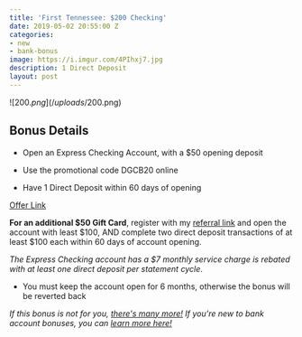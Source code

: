 ```yaml
---
title: 'First Tennessee: $200 Checking'
date: 2019-05-02 20:55:00 Z
categories:
- new
- bank-bonus
image: https://i.imgur.com/4PIhxj7.jpg
description: 1 Direct Deposit
layout: post
---
```


![$200.png](/uploads/$200.png)

## **Bonus Details**

* Open an Express Checking Account, with a $50 opening deposit

* Use the promotional code DGCB20 online

* Have 1 Direct Deposit within 60 days of opening

[Offer Link](https://www.firsttennessee.com/landing/deposit/200-express-landing-DGCB20)

**For an additional $50 Gift Card**, register with my [referral link](https://www.referlive.com/firsttennessee/newcustform/08914b4cca0e38044028ad0721f43ba0c3a/14/0890058DQD25HK8) and open the account with least $100, AND complete two direct deposit transactions of at least $100 each within 60 days of account opening.

*The Express Checking account has a $7 monthly service charge is rebated with at least one direct deposit per statement cycle*.

* You must keep the account open for 6 months, otherwise the bonus will be reverted back


*If this bonus is not for you, [there's many more!](https://atl.deals/bank-bonus) If you're new to bank account bonuses, you can [learn more here!](https://atl.deals/bankbonuses)*